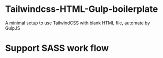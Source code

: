 # Tailwindcss-HTML-Gulp-boilerplate
A minimal setup to use TailwindCSS with blank HTML file, automate by GulpJS

# Support SASS work flow

